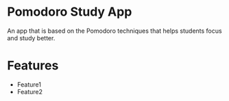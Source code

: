 # Pomodoro Study App


An app that is based on the Pomodoro techniques that helps students focus and study better.

# Features
* Feature1
* Feature2
